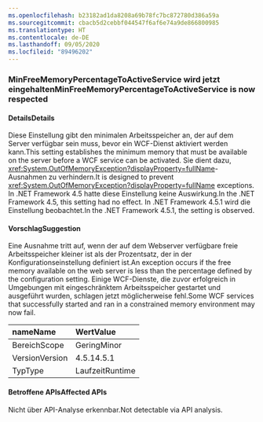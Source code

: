 ```yaml
---
ms.openlocfilehash: b23182ad1da8208a69b78fc7bc872780d386a59a
ms.sourcegitcommit: cbacb5d2cebbf044547f6af6e74a9de866800985
ms.translationtype: HT
ms.contentlocale: de-DE
ms.lasthandoff: 09/05/2020
ms.locfileid: "89496202"
---
```

### <a name="minfreememorypercentagetoactiveservice-is-now-respected"></a><span data-ttu-id="02b09-101">MinFreeMemoryPercentageToActiveService wird jetzt eingehalten</span><span class="sxs-lookup"><span data-stu-id="02b09-101">MinFreeMemoryPercentageToActiveService is now respected</span></span>

#### <a name="details"></a><span data-ttu-id="02b09-102">Details</span><span class="sxs-lookup"><span data-stu-id="02b09-102">Details</span></span>

<span data-ttu-id="02b09-103">Diese Einstellung gibt den minimalen Arbeitsspeicher an, der auf dem Server verfügbar sein muss, bevor ein WCF-Dienst aktiviert werden kann.</span><span class="sxs-lookup"><span data-stu-id="02b09-103">This setting establishes the minimum memory that must be available on the server before a WCF service can be activated.</span></span> <span data-ttu-id="02b09-104">Sie dient dazu, <xref:System.OutOfMemoryException?displayProperty=fullName>-Ausnahmen zu verhindern.</span><span class="sxs-lookup"><span data-stu-id="02b09-104">It is designed to prevent <xref:System.OutOfMemoryException?displayProperty=fullName> exceptions.</span></span> <span data-ttu-id="02b09-105">In .NET Framework 4.5 hatte diese Einstellung keine Auswirkung.</span><span class="sxs-lookup"><span data-stu-id="02b09-105">In the .NET Framework 4.5, this setting had no effect.</span></span> <span data-ttu-id="02b09-106">In .NET Framework 4.5.1 wird die Einstellung beobachtet.</span><span class="sxs-lookup"><span data-stu-id="02b09-106">In the .NET Framework 4.5.1, the setting is observed.</span></span>

#### <a name="suggestion"></a><span data-ttu-id="02b09-107">Vorschlag</span><span class="sxs-lookup"><span data-stu-id="02b09-107">Suggestion</span></span>

<span data-ttu-id="02b09-108">Eine Ausnahme tritt auf, wenn der auf dem Webserver verfügbare freie Arbeitsspeicher kleiner ist als der Prozentsatz, der in der Konfigurationseinstellung definiert ist.</span><span class="sxs-lookup"><span data-stu-id="02b09-108">An exception occurs if the free memory available on the web server is less than the percentage defined by the configuration setting.</span></span> <span data-ttu-id="02b09-109">Einige WCF-Dienste, die zuvor erfolgreich in Umgebungen mit eingeschränktem Arbeitsspeicher gestartet und ausgeführt wurden, schlagen jetzt möglicherweise fehl.</span><span class="sxs-lookup"><span data-stu-id="02b09-109">Some WCF services that successfully started and ran in a constrained memory environment may now fail.</span></span>

| <span data-ttu-id="02b09-110">name</span><span class="sxs-lookup"><span data-stu-id="02b09-110">Name</span></span>    | <span data-ttu-id="02b09-111">Wert</span><span class="sxs-lookup"><span data-stu-id="02b09-111">Value</span></span>       |
|:--------|:------------|
| <span data-ttu-id="02b09-112">Bereich</span><span class="sxs-lookup"><span data-stu-id="02b09-112">Scope</span></span>   |<span data-ttu-id="02b09-113">Gering</span><span class="sxs-lookup"><span data-stu-id="02b09-113">Minor</span></span>|
|<span data-ttu-id="02b09-114">Version</span><span class="sxs-lookup"><span data-stu-id="02b09-114">Version</span></span>|<span data-ttu-id="02b09-115">4.5.1</span><span class="sxs-lookup"><span data-stu-id="02b09-115">4.5.1</span></span>|
|<span data-ttu-id="02b09-116">Typ</span><span class="sxs-lookup"><span data-stu-id="02b09-116">Type</span></span>|<span data-ttu-id="02b09-117">Laufzeit</span><span class="sxs-lookup"><span data-stu-id="02b09-117">Runtime</span></span>|

#### <a name="affected-apis"></a><span data-ttu-id="02b09-118">Betroffene APIs</span><span class="sxs-lookup"><span data-stu-id="02b09-118">Affected APIs</span></span>

<span data-ttu-id="02b09-119">Nicht über API-Analyse erkennbar.</span><span class="sxs-lookup"><span data-stu-id="02b09-119">Not detectable via API analysis.</span></span>

<!--

#### Affected APIs

Not detectable via API analysis.

-->
